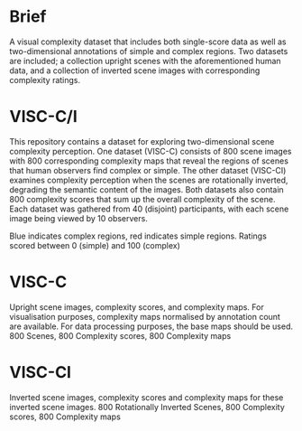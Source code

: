 # Brief

A visual complexity dataset that includes both single-score data as well as two-dimensional annotations of simple and complex regions. 
Two datasets are included; a collection upright scenes with the aforementioned human data, and a collection of inverted scene images with corresponding complexity ratings.

# VISC-C/I

This repository contains a dataset for exploring two-dimensional scene complexity perception. One dataset (VISC-C) consists of 800 scene images with 800 corresponding complexity maps that reveal the regions of scenes that human observers find complex 
or simple. The other dataset (VISC-CI) examines complexity perception when the scenes are rotationally inverted, degrading the semantic content of the images. 
Both datasets also contain 800 complexity scores that sum up the overall complexity of the scene. Each dataset was gathered from 40 (disjoint) participants, with each scene image being viewed by 10 observers.

Blue indicates complex regions, red indicates simple regions.
Ratings scored between 0 (simple) and 100 (complex)

# VISC-C

Upright scene images, complexity scores, and complexity maps. For visualisation purposes, complexity maps normalised by annotation count are available. For data processing purposes, the base maps should be used. 800 Scenes, 800 Complexity scores, 800 Complexity maps

# VISC-CI

Inverted scene images, complexity scores and complexity maps for these inverted scene images.
800 Rotationally Inverted Scenes, 800 Complexity scores, 800 Complexity maps


